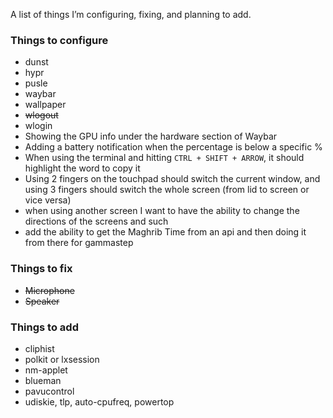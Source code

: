 A list of things I’m configuring, fixing, and planning to add. 

### Things to configure
- dunst  
- hypr  
- pusle  
- waybar  
- wallpaper  
- ~~wlogout~~  
- wlogin  
- Showing the GPU info under the hardware section of Waybar  
- Adding a battery notification when the percentage is below a specific %  
- When using the terminal and hitting `CTRL + SHIFT + ARROW`, it should highlight the word to copy it  
- Using 2 fingers on the touchpad should switch the current window, and using 3 fingers should switch the whole screen (from lid to screen or vice versa)
- when using another screen I want to have the ability to change the directions of the screens and such
- add the ability to get the Maghrib Time from an api and then doing it from there for gammastep

### Things to fix
- ~~Microphone~~
- ~~Speaker~~

### Things to add
- cliphist  
- polkit or lxsession  
- nm-applet  
- blueman  
- pavucontrol  
- udiskie, tlp, auto-cpufreq, powertop  
